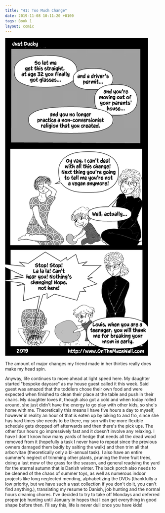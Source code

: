 ```yaml
---
title: "41: Too Much Change"
date: 2019-11-08 10:11:20 +0100
tags: Book 1
layout: comic
---
```


![41: Too Much Change](/comics/Book_1_-_041_Too_Much_Change.png)

The amount of major changes my friend made in her thirties really does make my head spin. 

Anyway, life continues to move ahead at light speed here. My daughter started "bespoke daycare" as my house guest called it this week. Said guest was amazed that the toddlers chose their own food and were expected when finished to clean their place at the table and push in their chairs. My daughter loves it, though also got a cold and when today rolled around, she just didn't have the energy to go play with other kids, so she's home with me. Theoretically this means I have five hours a day to myself, however in reality an hour of that is eaten up by biking to and fro, since she has hard times she needs to be there, my son with the more flexible schedule gets dropped off afterwards and then there's the pick ups. The other four hours go impressively fast and it doesn't involve any relaxing. I have I don't know how many yards of hedge that needs all the dead wood removed from it (hopefully a task I never have to repeat since the previous owners damaged them badly by salting the walk) and then trim all that arborvitae (theoretically only a bi-annual task). I also have an entire summer's neglect of trimming other plants, pruning the three fruit trees, doing a last mow of the grass for the season, and general readying the yard for the eternal autumn that is Danish winter. The back porch also needs to be cleaned of the chaos of summer toys, as well as numerous indoor projects like long neglected mending, alphabetizing the DVDs (thankfully a low priority, but we have such a vast collection if you don't do it, you can't find anything.), translating my resume to Danish, job hunting and the normal hours cleaning chores. I've decided to try to take off Mondays and deferred proper job hunting until January in hopes that I can get everything in good shape before then. I'll say this, life is never dull once you have kids!
